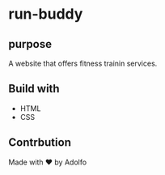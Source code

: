 # run-buddy

## purpose
A website that offers fitness trainin services.

## Build with 
* HTML 
* CSS

## Contrbution 
Made with ❤️ by Adolfo 
